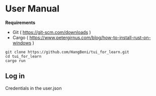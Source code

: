 # User Manual 


  **Requirements** 
  + Git ( https://git-scm.com/downloads )
  + Cargo ( https://www.petergirnus.com/blog/how-to-install-rust-on-windows )
```
git clone https://github.com/HangBeni/tui_for_learn.git
cd tui_for_learn
cargo run
```

## Log in 
Credentials in the user.json

